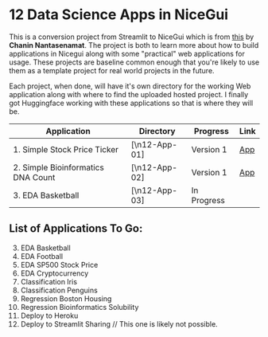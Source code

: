 # 12 Data Science Apps in NiceGui
This is a conversion project from Streamlit to NiceGui which is from [this](https://www.youtube.com/watch?v=JwSS70SZdyM) by **Chanin Nantasenamat**.
The project is both to learn more about how to build applications in Nicegui along with some "practical" web applications for usage. These projects are baseline common enough that you're likely to use them as a template project for real world projects in the future.

Each project, when done, will have it's own directory for the working Web application along with where to find the uploaded hosted project. I finally got Huggingface working with these applications so that is where they will be.

| Application                              | Directory             |  Progress         | Link                                                    |
| -----------------------------------------| --------------------- | ----------------- | ------------------------------------------------------- |
| 1. Simple Stock Price Ticker             | [\n12-App-01]         | Version 1         | [App](https://huggingface.co/spaces/Shoklan/n12-App-01) |
| 2. Simple Bioinformatics DNA Count       | [\n12-App-02]         | Version 1         | [App](https://huggingface.co/spaces/Shoklan/n12-App-02) |
| 3. EDA Basketball                        | [\n12-App-03]         | In Progress       |                                                         |


## List of Applications To Go:
3. EDA Basketball
4. EDA Football
5. EDA SP500 Stock Price
6. EDA Cryptocurrency
7. Classification Iris
8. Classification Penguins
9. Regression Boston Housing
10. Regression Bioinformatics Solubility
11. Deploy to Heroku
12. Deploy to Streamlit Sharing // This one is likely not possible.